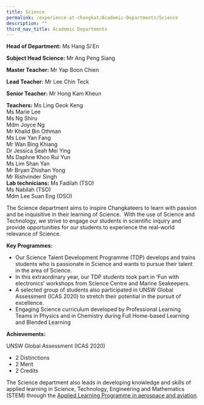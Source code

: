 ```yaml
---
title: Science
permalink: /experience-at-changkat/Academic-Departments/Science
description: ""
third_nav_title: Academic Departments
---
```

**Head of Department:** Ms Hang Si'En  
  
**Subject Head Science:** Mr Ang Peng Siang  
  
**Master Teacher:** Mr Yap Boon Chien   
  
**Lead Teacher:** Mr Lee Chin Teck  
  
**Senior Teacher:** Mr Hong Kam Kheun  
  
**Teachers:**
Ms Ling Geok Keng  
Ms Marie Lee  
Ms Ng Shiru  
Mdm Joyce Ng  
Mr Khalid Bin Othman  
Ms Low Yan Fang  
Mr Wan Bing Khiang  
Dr Jessica Seah Mei Ying  
Ms Daphne Khoo Rui Yun  
Ms Lim Shan Yan  
Mr Bryan Zhishan Yong  
Mr Rishvinder Singh  
**Lab technicians:**
Ms Fadilah (TSO)  
Ms Nabilah (TSO)  
Mdm Lee Suan Eng (OSO)  
  
The Science department aims to inspire Changkateers to learn with passion and be inquisitive in their learning of Science.  With the use of Science and Technology, we strive to engage our students in scientific inquiry and provide opportunities for our students to experience the real-world relevance of Science.  
  
**Key Programmes:**

*   Our Science Talent Development Programme (TDP) develops and trains students who is passionate in Science and wants to pursue their talent in the area of Science. 
*   In this extraordinary year, our TDP students took part in ‘Fun with electronics’ workshops from Science Centre and Marine Seakeepers. 
*   A selected group of students also participated in UNSW Global Assessment (ICAS 2020) to stretch their potential in the pursuit of excellence. 
*   Engaging Science curriculum developed by Professional Learning Teams in Physics and in Chemistry during Full Home-based Learning and Blended Learning  
    

  
**Achievements:**  
  
UNSW Global Assessment (ICAS 2020)  

*   2 Distinctions
*   2 Merit
*   2 Credits

  
The Science department also leads in developing knowledge and skills of applied learning in Science, Technology, Engineering and Mathematics (STEM) through the [Applied Learning Programme in aerospace and aviation](https://changkatchangisec.moe.edu.sg/experience-at-changkat/s-o-a-r-student-centered-opportunities-for-aerospace-industry).